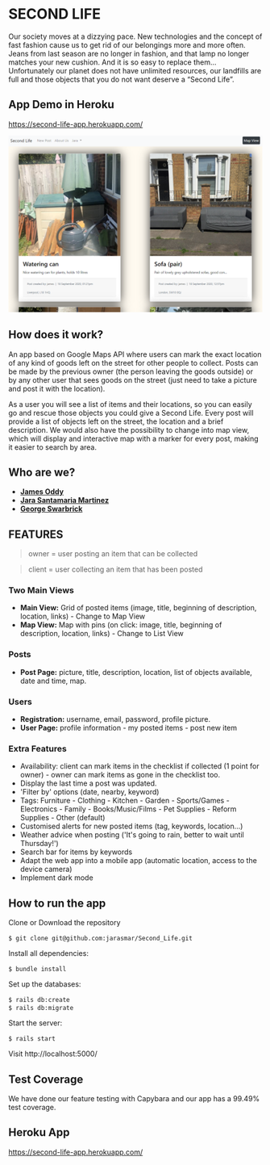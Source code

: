 # SECOND LIFE

Our society moves at a dizzying pace. New technologies and the concept of fast fashion cause us to get rid of our belongings more and more often. Jeans from last season are no longer in fashion, and that lamp no longer matches your new cushion. And it is so easy to replace them... Unfortunately our planet does not have unlimited resources, our landfills are full and those objects that you do not want deserve a “Second Life”.

## App Demo in Heroku
https://second-life-app.herokuapp.com/

![screenshot](./app/assets/images/screenshot.png)

## How does it work?
An app based on Google Maps API where users can mark the exact location of any kind of goods left on the street for other people to collect. Posts can be made by the previous owner (the person leaving the goods outside) or by any other user that sees goods on the street (just need to take a picture and post it with the location).

As a user you will see a list of items and their locations, so you can easily go and rescue those objects you could give a Second Life. Every post will provide a list of objects left on the street, the location and a brief description. We would also have the possibility to change into map view, which will display and interactive map with a marker for every post, making it easier to search by area.

## Who are we?

- [**James Oddy**](https://github.com/jamesoddy8)
- [**Jara Santamaria Martinez**](https://github.com/jarasmar)
- [**George Swarbrick**](https://github.com/Swarbzz)


## FEATURES
>owner = user posting an item that can be collected

>client = user collecting an item that has been posted

### Two Main Views
- **Main View:** Grid of posted items (image, title, beginning of description, location, links) - Change to Map View
- **Map View:** Map with pins (on click: image, title, beginning of description, location, links) - Change to List View

### Posts
- **Post Page:** picture, title, description, location, list of objects available, date and time, map.

### Users
- **Registration:** username, email, password, profile picture.
- **User Page:** profile information - my posted items - post new item

### Extra Features
- Availability: client can mark items in the checklist if collected (1 point for owner) - owner can mark items as gone in the checklist too.
- Display the last time a post was updated.
- 'Filter by' options (date, nearby, keyword)
- Tags: Furniture - Clothing - Kitchen - Garden - Sports/Games - Electronics - Family - Books/Music/Films - Pet Supplies - Reform Supplies - Other (default)
- Customised alerts for new posted items (tag, keywords, location...)
- Weather advice when posting ('It's going to rain, better to wait until Thursday!')
- Search bar for items by keywords
- Adapt the web app into a mobile app (automatic location, access to the device camera)
- Implement dark mode

## How to run the app

Clone or Download the repository
```
$ git clone git@github.com:jarasmar/Second_Life.git
```
Install all dependencies:
```
$ bundle install
```
Set up the databases:
```
$ rails db:create
$ rails db:migrate
```
Start the server:
```
$ rails start
```
Visit http://localhost:5000/

## Test Coverage

We have done our feature testing with Capybara and our app has a 99.49% test coverage.

## Heroku App
https://second-life-app.herokuapp.com/
